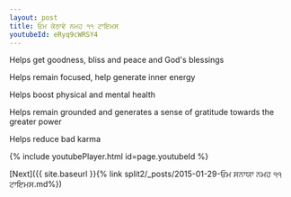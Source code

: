 ```yaml
---
layout: post
title: ਓਮ ਕੇਠਾਵੇ ਨਮਹ ੧੧ ਟਾਇਮਸ
youtubeId: eRyq9cWRSY4
---
```

 
 
Helps get goodness, bliss and peace and God's blessings
 
Helps remain focused, help generate inner energy 
 
Helps boost physical and mental health 
 
Helps remain grounded and generates a sense of gratitude towards the greater power 
 
Helps reduce bad karma
 
 
 
 


{% include youtubePlayer.html id=page.youtubeId %}
 
[Next]({{ site.baseurl }}{% link  split2/_posts/2015-01-29-ਓਮ ਸਨਾਯਾ ਨਮਹ ੧੧ ਟਾਇਮਸ.md%})
 
